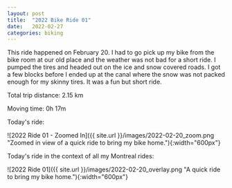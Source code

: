```yaml
---
layout: post
title:  "2022 Bike Ride 01"
date:   2022-02-27
categories: biking
---
```


This ride happened on February 20. I had to go pick up my bike from the bike room at our old place and the weather was not bad for a short ride. I pumped the tires and headed out on the ice and snow covered roads. I got a few blocks before I ended up at the canal where the snow was not packed enough for my skinny tires. It was a fun but short ride.

Total trip distance: 2.15 km

Moving time: 0h 17m

Today's ride:

![2022 Ride 01 - Zoomed In]({{ site.url }}/images/2022-02-20_zoom.png "Zoomed in view of a quick ride to bring my bike home."){:width="600px"}

Today's ride in the context of all my Montreal rides:

![2022 Ride 01]({{ site.url }}/images/2022-02-20_overlay.png "A quick ride to bring my bike home."){:width="600px"}
